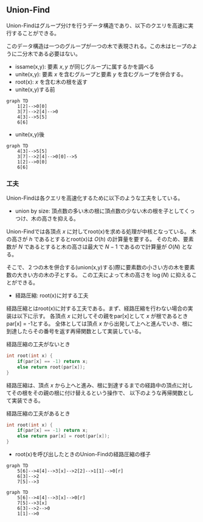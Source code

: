 ## Union-Find

Union-Findはグループ分けを行うデータ構造であり、以下のクエリを高速に実行することができる。

このデータ構造は一つのグループが一つの木で表現される。この木はヒープのように二分木である必要はない。

- issame(x,y): 要素 $x,y$ が同じグループに属するかを調べる
- unite(x,y): 要素 $x$ を含むグループと要素 $y$ を含むグループを併合する。
- root(x): $x$ を含む木の根を返す
- unite(x,y)する前

```mermaid
graph TD 
    1[2]-->0[0]
    3[7]-->2[4]-->0
    4[3]-->5[5]
    6[6]
```
- unite(x,y)後

```mermaid
graph TD 
    4[3]-->5[5]
    3[7]-->2[4]-->0[0]-->5
    1[2]-->0[0]
    6[6]
```
### 工夫

Union-Findは各クエリを高速化するために以下のような工夫をしている。

- union by size: 頂点数の多い木の根に頂点数の少ない木の根を子としてくっつけ、木の高さを抑える。

Union-Findでは各頂点 $x$ に対してroot(x)を求める処理が中核となっている。
木の高さが $h$ であるとするとroot(x)は $O(h)$ の計算量を要する。
そのため、要素数が $N$ であるとすると木の高さは最大で $N-1$ であるので計算量が $O(N)$ となる。

そこで、２つの木を併合する(union(x,y)する)際に要素数の小さい方の木を要素数の大きい方の木の子とする。
この工夫によって木の高さを $\log(N)$ に抑えることができる。

- 経路圧縮: root(x)に対する工夫 

経路圧縮とはroot(x)に対する工夫である。まず、経路圧縮を行わない場合の実装は以下に示す。
各頂点 $x$ に対してその親をpar[x]として $x$ が根であるときpar[x] = -1とする。
全体としては頂点 $x$ から出発して上へと進んでいき、根に到達したらその番号を返す再帰関数として実装している。

経路圧縮の工夫がないとき
```C++
int root(int x) {
    if(par[x] == -1) return x;
    else return root(par[x]);
}
```

経路圧縮は、頂点 $x$ から上へと進み、根に到達するまでの経路中の頂点に対してその根をその親の根に付け替えるという操作で、
以下のような再帰関数として実装できる。

経路圧縮の工夫があるとき
```C++
int root(int x) {
    if(par[x] == -1) return x;
    else return par[x] = root(par[x]);
}
```

- root(x)を呼び出したときのUnion-Findの経路圧縮の様子

```mermaid
graph TD
    5[6]-->4[4]-->3[x]-->2[2]-->1[1]-->0[r]
    6[3]-->2
    7[5]-->3
```

```mermaid
graph TD
    5[6]-->4[4]-->3[x]-->0[r]
    7[5]-->3[x]
    6[3]-->2-->0
    1[1]-->0
```

